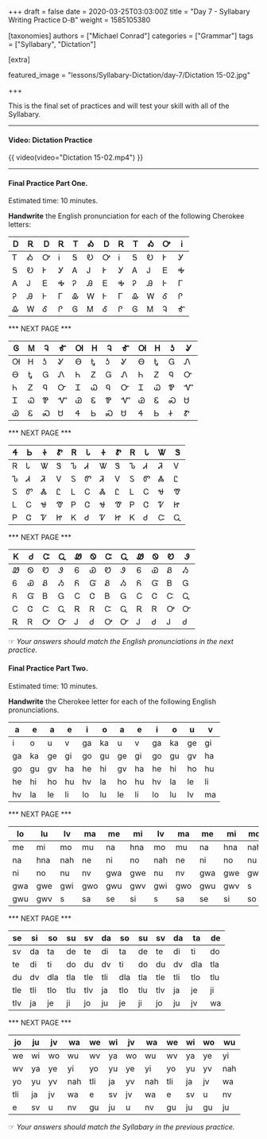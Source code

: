 +++
draft = false
date = 2020-03-25T03:03:00Z
title = "Day 7 - Syllabary Writing Practice Ꭰ-Ᏼ"
weight = 1585105380

[taxonomies]
authors = ["Michael Conrad"]
categories = ["Grammar"]
tags = ["Syllabary", "Dictation"]

[extra]

featured_image = "lessons/Syllabary-Dictation/day-7/Dictation 15-02.jpg"

+++

This is the final set of practices and will test your skill with all of the Syllabary.

<!-- more -->

---

#### Video: Dictation Practice

{{ video(video="Dictation 15-02.mp4") }}

---

#### Final Practice Part One.

Estimated time: 10 minutes.

__Handwrite__ the English pronunciation for each of the following Cherokee letters:

| Ꭰ | Ꭱ | Ꭰ | Ꭱ | Ꭲ | Ꭳ | Ꭰ | Ꭱ | Ꭲ | Ꭳ | Ꭴ | Ꭵ |
|---|---|---|---|---|---|---|---|---|---|---|---|
| Ꭲ | Ꭳ | Ꭴ | Ꭵ | Ꭶ | Ꭷ | Ꭴ | Ꭵ | Ꭶ | Ꭷ | Ꭸ | Ꭹ |
| Ꭶ | Ꭷ | Ꭸ | Ꭹ | Ꭺ | Ꭻ | Ꭸ | Ꭹ | Ꭺ | Ꭻ | Ꭼ | Ꭽ |
| Ꭺ | Ꭻ | Ꭼ | Ꭽ | Ꭾ | Ꭿ | Ꭼ | Ꭽ | Ꭾ | Ꭿ | Ꮀ | Ꮁ |
| Ꭾ | Ꭿ | Ꮀ | Ꮁ | Ꮂ | Ꮃ | Ꮀ | Ꮁ | Ꮂ | Ꮃ | Ꮄ | Ꮅ |
| Ꮂ | Ꮃ | Ꮄ | Ꮅ | Ꮆ | Ꮇ | Ꮄ | Ꮅ | Ꮆ | Ꮇ | Ꮈ | Ꮉ |

*** NEXT PAGE ***

| Ꮆ | Ꮇ | Ꮈ | Ꮉ | Ꮊ | Ꮋ | Ꮈ | Ꮉ | Ꮊ | Ꮋ | Ꮌ | Ꮍ |
|---|---|---|---|---|---|---|---|---|---|---|---|
| Ꮊ | Ꮋ | Ꮌ | Ꮍ | Ꮎ | Ꮏ | Ꮌ | Ꮍ | Ꮎ | Ꮏ | Ꮐ | Ꮑ |
| Ꮎ | Ꮏ | Ꮐ | Ꮑ | Ꮒ | Ꮓ | Ꮐ | Ꮑ | Ꮒ | Ꮓ | Ꮔ | Ꮕ |
| Ꮒ | Ꮓ | Ꮔ | Ꮕ | Ꮖ | Ꮗ | Ꮔ | Ꮕ | Ꮖ | Ꮗ | Ꮘ | Ꮙ |
| Ꮖ | Ꮗ | Ꮘ | Ꮙ | Ꮚ | Ꮛ | Ꮘ | Ꮙ | Ꮚ | Ꮛ | Ꮝ | Ꮜ |
| Ꮚ | Ꮛ | Ꮝ | Ꮜ | Ꮞ | Ꮟ | Ꮝ | Ꮜ | Ꮞ | Ꮟ | Ꮠ | Ꮡ |

*** NEXT PAGE ***

| Ꮞ | Ꮟ | Ꮠ | Ꮡ | Ꮢ | Ꮣ | Ꮠ | Ꮡ | Ꮢ | Ꮣ | Ꮤ | Ꮥ |
|---|---|---|---|---|---|---|---|---|---|---|---|
| Ꮢ | Ꮣ | Ꮤ | Ꮥ | Ꮦ | Ꮧ | Ꮤ | Ꮥ | Ꮦ | Ꮧ | Ꮨ | Ꮩ |
| Ꮦ | Ꮧ | Ꮨ | Ꮩ | Ꮪ | Ꮫ | Ꮨ | Ꮩ | Ꮪ | Ꮫ | Ꮬ | Ꮭ |
| Ꮪ | Ꮫ | Ꮬ | Ꮭ | Ꮮ | Ꮯ | Ꮬ | Ꮭ | Ꮮ | Ꮯ | Ꮰ | Ꮱ |
| Ꮮ | Ꮯ | Ꮰ | Ꮱ | Ꮲ | Ꮳ | Ꮰ | Ꮱ | Ꮲ | Ꮳ | Ꮴ | Ꮵ |
| Ꮲ | Ꮳ | Ꮴ | Ꮵ | Ꮶ | Ꮷ | Ꮴ | Ꮵ | Ꮶ | Ꮷ | Ꮸ | Ꮹ |

*** NEXT PAGE ***

| Ꮶ | Ꮷ | Ꮸ | Ꮹ | Ꮺ | Ꮻ | Ꮸ | Ꮹ | Ꮺ | Ꮻ | Ꮼ | Ꮽ |
|---|---|---|---|---|---|---|---|---|---|---|---|
| Ꮺ | Ꮻ | Ꮼ | Ꮽ | Ꮾ | Ꮿ | Ꮼ | Ꮽ | Ꮾ | Ꮿ | Ᏸ | Ᏹ |
| Ꮾ | Ꮿ | Ᏸ | Ᏹ | Ᏺ | Ᏻ | Ᏸ | Ᏹ | Ᏺ | Ᏻ | Ᏼ | Ꮐ |
| Ᏺ | Ᏻ | Ᏼ | Ꮐ | Ꮯ | Ꮳ | Ᏼ | Ꮐ | Ꮯ | Ꮳ | Ꮸ | Ꮹ |
| Ꮯ | Ꮳ | Ꮸ | Ꮹ | Ꭱ | Ꮢ | Ꮸ | Ꮹ | Ꭱ | Ꮢ | Ꭴ | Ꮕ |
| Ꭱ | Ꮢ | Ꭴ | Ꮕ | Ꭻ | Ꮷ | Ꭴ | Ꮕ | Ꭻ | Ꮷ | Ꭻ | Ꮷ |

☞ *Your answers should match the English pronunciations in the next
practice.*

#### Final Practice Part Two.

Estimated time: 10 minutes.

__Handwrite__ the Cherokee letter for each of the following English pronunciations.

| a  | e  | a  | e  | i  | o  | a  | e  | i  | o  | u  | v  |
|----|----|----|----|----|----|----|----|----|----|----|----|
| i  | o  | u  | v  | ga | ka | u  | v  | ga | ka | ge | gi |
| ga | ka | ge | gi | go | gu | ge | gi | go | gu | gv | ha |
| go | gu | gv | ha | he | hi | gv | ha | he | hi | ho | hu |
| he | hi | ho | hu | hv | la | ho | hu | hv | la | le | li |
| hv | la | le | li | lo | lu | le | li | lo | lu | lv | ma |

*** NEXT PAGE ***

| lo  | lu  | lv  | ma  | me  | mi  | lv  | ma  | me  | mi  | mo  | mu  |
|-----|-----|-----|-----|-----|-----|-----|-----|-----|-----|-----|-----|
| me  | mi  | mo  | mu  | na  | hna | mo  | mu  | na  | hna | nah | ne  |
| na  | hna | nah | ne  | ni  | no  | nah | ne  | ni  | no  | nu  | nv  |
| ni  | no  | nu  | nv  | gwa | gwe | nu  | nv  | gwa | gwe | gwi | gwo |
| gwa | gwe | gwi | gwo | gwu | gwv | gwi | gwo | gwu | gwv | s   | sa  |
| gwu | gwv | s   | sa  | se  | si  | s   | sa  | se  | si  | so  | su  |

*** NEXT PAGE ***

| se  | si  | so  | su  | sv  | da  | so  | su  | sv  | da  | ta  | de  |
|-----|-----|-----|-----|-----|-----|-----|-----|-----|-----|-----|-----|
| sv  | da  | ta  | de  | te  | di  | ta  | de  | te  | di  | ti  | do  |
| te  | di  | ti  | do  | du  | dv  | ti  | do  | du  | dv  | dla | tla |
| du  | dv  | dla | tla | tle | tli | dla | tla | tle | tli | tlo | tlu |
| tle | tli | tlo | tlu | tlv | ja  | tlo | tlu | tlv | ja  | je  | ji  |
| tlv | ja  | je  | ji  | jo  | ju  | je  | ji  | jo  | ju  | jv  | wa  |

*** NEXT PAGE ***

| jo  | ju | jv | wa  | we  | wi | jv | wa  | we  | wi | wo | wu  |
|-----|----|----|-----|-----|----|----|-----|-----|----|----|-----|
| we  | wi | wo | wu  | wv  | ya | wo | wu  | wv  | ya | ye | yi  |
| wv  | ya | ye | yi  | yo  | yu | ye | yi  | yo  | yu | yv | nah |
| yo  | yu | yv | nah | tli | ja | yv | nah | tli | ja | jv | wa  |
| tli | ja | jv | wa  | e   | sv | jv | wa  | e   | sv | u  | nv  |
| e   | sv | u  | nv  | gu  | ju | u  | nv  | gu  | ju | gu | ju  |

☞ *Your answers should match the Syllabary in the previous practice.*
